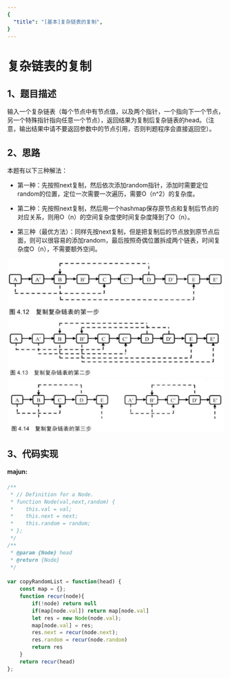 ```yaml
---
{
  "title": "[基本]复杂链表的复制",
}
---
```


# 复杂链表的复制

## 1、题目描述
输入一个复杂链表（每个节点中有节点值，以及两个指针，一个指向下一个节点，另一个特殊指针指向任意一个节点），返回结果为复制后复杂链表的head。（注意，输出结果中请不要返回参数中的节点引用，否则判题程序会直接返回空）。

## 2、思路
本题有以下三种解法：
- 第一种：先按照next复制，然后依次添加random指针，添加时需要定位random的位置，定位一次需要一次遍历，需要O（n^2）的复杂度。

- 第二种：先按照next复制，然后用一个hashmap保存原节点和复制后节点的对应关系，则用O（n）的空间复杂度使时间复杂度降到了O（n）。

- 第三种（最优方法）：同样先按next复制，但是把复制后的节点放到原节点后面，则可以很容易的添加random，最后按照奇偶位置拆成两个链表，时间复杂度O（n），不需要额外空间。

![](./images/copy-complicated-linked-list-01.png)
![](./images/copy-complicated-linked-list-02.png)
![](./images/copy-complicated-linked-list-03.png)

## 3、代码实现

#### majun:

```javascript
/**
 * // Definition for a Node.
 * function Node(val,next,random) {
 *    this.val = val;
 *    this.next = next;
 *    this.random = random;
 * };
 */
/**
 * @param {Node} head
 * @return {Node}
 */

var copyRandomList = function(head) {
    const map = {};
    function recur(node){
        if(!node) return null
        if(map[node.val]) return map[node.val]
        let res = new Node(node.val);
        map[node.val] = res;
        res.next = recur(node.next);
        res.random = recur(node.random)
        return res
    }
    return recur(head)
};
```